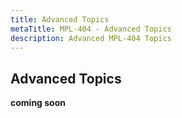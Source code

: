 ```yaml
---
title: Advanced Topics
metaTitle: MPL-404 - Advanced Topics
description: Advanced MPL-404 Topics
---
```


## Advanced Topics

__coming soon__
